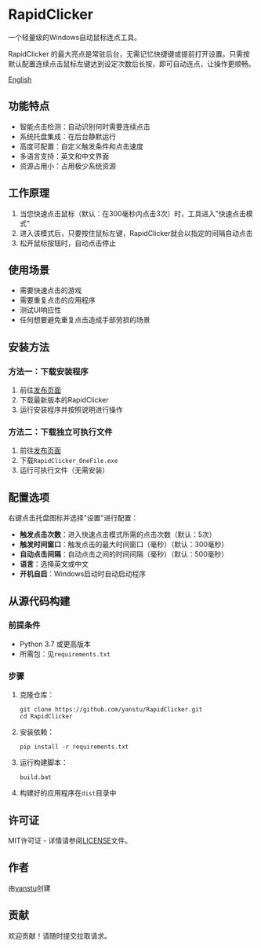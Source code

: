 # RapidClicker

一个轻量级的Windows自动鼠标连点工具。

RapidClicker 的最大亮点是常驻后台，无需记忆快捷键或提前打开设置。只需按默认配置连续点击鼠标左键达到设定次数后长按，即可自动连点，让操作更顺畅。

[English](README.md)

## 功能特点

- 智能点击检测：自动识别何时需要连续点击
- 系统托盘集成：在后台静默运行
- 高度可配置：自定义触发条件和点击速度
- 多语言支持：英文和中文界面
- 资源占用小：占用极少系统资源

## 工作原理

1. 当您快速点击鼠标（默认：在300毫秒内点击3次）时，工具进入"快速点击模式"
2. 进入该模式后，只要按住鼠标左键，RapidClicker就会以指定的间隔自动点击
3. 松开鼠标按钮时，自动点击停止

## 使用场景

- 需要快速点击的游戏
- 需要重复点击的应用程序
- 测试UI响应性
- 任何想要避免重复点击造成手部劳损的场景

## 安装方法

### 方法一：下载安装程序

1. 前往[发布页面](https://github.com/yanstu/RapidClicker/releases)
2. 下载最新版本的RapidClicker
3. 运行安装程序并按照说明进行操作

### 方法二：下载独立可执行文件

1. 前往[发布页面](https://github.com/yanstu/RapidClicker/releases)
2. 下载`RapidClicker_OneFile.exe`
3. 运行可执行文件（无需安装）

## 配置选项

右键点击托盘图标并选择"设置"进行配置：

- **触发点击次数**：进入快速点击模式所需的点击次数（默认：5次）
- **触发时间窗口**：触发点击的最大时间窗口（毫秒）（默认：300毫秒）
- **自动点击间隔**：自动点击之间的时间间隔（毫秒）（默认：500毫秒）
- **语言**：选择英文或中文
- **开机自启**：Windows启动时自动启动程序

## 从源代码构建

### 前提条件

- Python 3.7 或更高版本
- 所需包：见`requirements.txt`

### 步骤

1. 克隆仓库：
   ```
   git clone https://github.com/yanstu/RapidClicker.git
   cd RapidClicker
   ```

2. 安装依赖：
   ```
   pip install -r requirements.txt
   ```

3. 运行构建脚本：
   ```
   build.bat
   ```

4. 构建好的应用程序在`dist`目录中

## 许可证

MIT许可证 - 详情请参阅[LICENSE](LICENSE)文件。

## 作者

由[yanstu](https://github.com/yanstu)创建

## 贡献

欢迎贡献！请随时提交拉取请求。 
